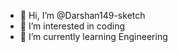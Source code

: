 - 👋 Hi, I’m @Darshan149-sketch
- 👀 I’m interested in coding
- 🌱 I’m currently learning Engineering
  

<!---
Darshan149-sketch/Darshan149-sketch is a ✨ special ✨ repository because its `README.md` (this file) appears on your GitHub profile.
You can click the Preview link to take a look at your changes.
--->
